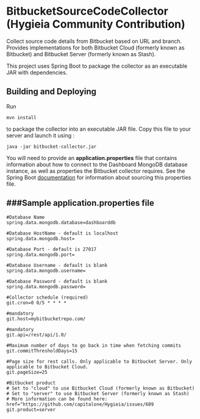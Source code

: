 BitbucketSourceCodeCollector (Hygieia Community Contribution)
=============================================================

Collect source code details from Bitbucket based on URL and branch. Provides implementations for both Bitbucket Cloud (formerly known as Bitbucket) and Bitbucket Server (formerly known as Stash).

This project uses Spring Boot to package the collector as an executable JAR with dependencies.

Building and Deploying
--------------------------------------

Run 
```
mvn install
```
to package the collector into an executable JAR file. Copy this file to your server and launch it using : 
```
java -jar bitbucket-collector.jar
```
You will need to provide an **application.properties** file that contains information about how
to connect to the Dashboard MongoDB database instance, as well as properties the Bitbucket collector requires. See
the Spring Boot [documentation](http://docs.spring.io/spring-boot/docs/current-SNAPSHOT/reference/htmlsingle/#boot-features-external-config-application-property-files)
for information about sourcing this properties file.

###Sample application.properties file
--------------------------------------

    #Database Name 
    spring.data.mongodb.database=dashboarddb

    #Database HostName - default is localhost
    spring.data.mongodb.host=

    #Database Port - default is 27017
    spring.data.mongodb.port=

    #Database Username - default is blank
    spring.data.mongodb.username=

    #Database Password - default is blank
    spring.data.mongodb.password=

    #Collector schedule (required)
    git.cron=0 0/5 * * * *

    #mandatory
    git.host=mybitbucketrepo.com/
    
    #mandatory
    git.api=/rest/api/1.0/

    #Maximum number of days to go back in time when fetching commits
    git.commitThresholdDays=15
    
    #Page size for rest calls. Only applicable to Bitbucket Server. Only applicable to Bitbucket Cloud.
    git.pageSize=25
    
    #Bitbucket product
    # Set to "cloud" to use Bitbucket Cloud (formerly known as Bitbucket)
    # Set to "server" to use Bitbucket Server (formerly known as Stash)
    # More information can be found here: href="https://github.com/capitalone/Hygieia/issues/609
    git.product=server
